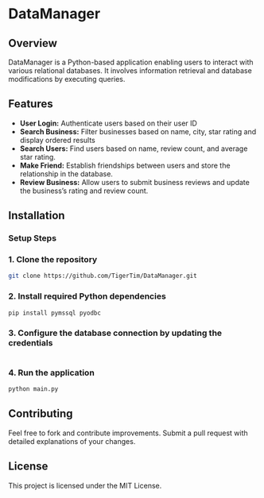 # DataManager

## Overview
DataManager is a Python-based application enabling users to interact with various relational databases. It involves information retrieval and database modifications by executing queries. 

## Features
- **User Login:** Authenticate users based on their user ID
- **Search Business:** Filter businesses based on name, city, star rating and display ordered results
- **Search Users:** Find users based on name, review count, and average star rating.
- **Make Friend:** Establish friendships between users and store the relationship in the database.
- **Review Business:** Allow users to submit business reviews and update the business’s rating and review count.

## Installation
### Setup Steps
### 1. Clone the repository
```sh
git clone https://github.com/TigerTim/DataManager.git
```
### 2. Install required Python dependencies
```sh
pip install pymssql pyodbc
```
### 3. Configure the database connection by updating the credentials
```sh

```
### 4. Run the application
```sh
python main.py
```

## Contributing
Feel free to fork and contribute improvements. Submit a pull request with detailed explanations of your changes.

## License
This project is licensed under the MIT License.
